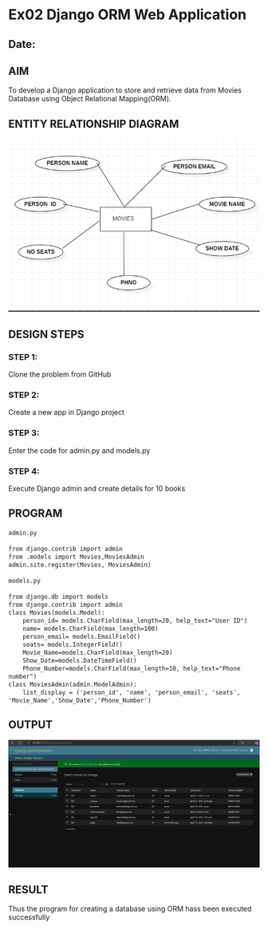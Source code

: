 # Ex02 Django ORM Web Application
## Date: 

## AIM
To develop a Django application to store and retrieve data from Movies Database using Object Relational Mapping(ORM).

## ENTITY RELATIONSHIP DIAGRAM

![alt text](<Screenshot 2025-04-23 132412.png>)

## DESIGN STEPS

### STEP 1:
Clone the problem from GitHub

### STEP 2:
Create a new app in Django project

### STEP 3:
Enter the code for admin.py and models.py

### STEP 4:
Execute Django admin and create details for 10 books

## PROGRAM
```
admin.py

from django.contrib import admin
from .models import Movies,MoviesAdmin
admin.site.register(Movies, MoviesAdmin)

models.py

from django.db import models
from django.contrib import admin
class Movies(models.Model):
    person_id= models.CharField(max_length=20, help_text="User ID")
    name= models.CharField(max_length=100)
    person_email= models.EmailField()
    seats= models.IntegerField()
    Movie_Name=models.CharField(max_length=20)
    Show_Date=models.DateTimeField()
    Phone_Number=models.CharField(max_length=10, help_text="Phone number")
class MoviesAdmin(admin.ModelAdmin):
    list_display = ('person_id', 'name', 'person_email', 'seats', 'Movie_Name','Show_Date','Phone_Number')

```

## OUTPUT

![alt text](<Screenshot 2025-04-21 213421.png>)


## RESULT
Thus the program for creating a database using ORM hass been executed successfully
